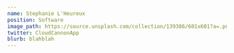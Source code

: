 ```yaml
---
name: Stephanie L'Heureux
position: Software
image_path: https://source.unsplash.com/collection/139386/601x601?a=.png
twitter: CloudCannonApp
blurb: blahblah
---
```

